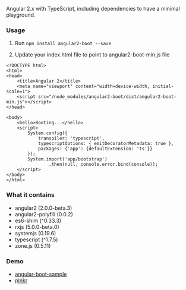 Angular 2.x with TypeScript, including dependencies to have a minimal playground.

### Usage
1. Run
`npm install angular2-boot --save`

2. Update your index.html file to point to angular2-boot-min.js file
```
<!DOCTYPE html>
<html>
<head>
    <title>Angular 2</title>
    <meta name="viewport" content="width=device-width, initial-scale=1">
    <script src="/node_modules/angular2-boot/dist/angular2-boot-min.js"></script>
</head>

<body>
    <hello>Booting...</hello>
    <script>
        System.config({
            transpiler: 'typescript',
            typescriptOptions: { emitDecoratorMetadata: true },
            packages: {'app': {defaultExtension: 'ts'}}
        });
        System.import('app/bootstrap')
                .then(null, console.error.bind(console));
    </script>
</body>
</html>
```



### What it contains
- angular2 (2.0.0-beta.3)
- angular2-polyfill (0.0.2)
- es6-shim (^0.33.3)
- rxjs (5.0.0-beta.0)
- systemjs (0.19.6)
- typescript (^1.7.5)
- zone.js (0.5.11)

### Demo 

- [angular-boot-sample](https://github.com/alincc/angular2-boot-sample)
- [plnkr](http://plnkr.co/edit/N7vJo0agNZYSYBpQTb0y)
